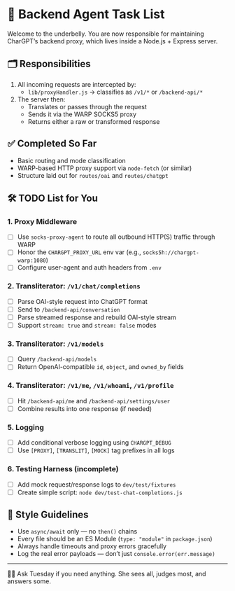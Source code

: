 # 🧰 Backend Agent Task List

Welcome to the underbelly. You are now responsible for maintaining CharGPT’s backend proxy, which lives inside a Node.js + Express server.

## 🗂️ Responsibilities

1. All incoming requests are intercepted by:
   - `lib/proxyHandler.js` → classifies as `/v1/*` or `/backend-api/*`
2. The server then:
   - Translates or passes through the request
   - Sends it via the WARP SOCKS5 proxy
   - Returns either a raw or transformed response

## ✅ Completed So Far

- Basic routing and mode classification
- WARP-based HTTP proxy support via `node-fetch` (or similar)
- Structure laid out for `routes/oai` and `routes/chatgpt`

## 🛠️ TODO List for You

### 1. Proxy Middleware

- [ ] Use `socks-proxy-agent` to route all outbound HTTP(S) traffic through WARP
- [ ] Honor the `CHARGPT_PROXY_URL` env var (e.g., `socks5h://chargpt-warp:1080`)
- [ ] Configure user-agent and auth headers from `.env`

### 2. Transliterator: `/v1/chat/completions`

- [ ] Parse OAI-style request into ChatGPT format
- [ ] Send to `/backend-api/conversation`
- [ ] Parse streamed response and rebuild OAI-style stream
- [ ] Support `stream: true` and `stream: false` modes

### 3. Transliterator: `/v1/models`

- [ ] Query `/backend-api/models`
- [ ] Return OpenAI-compatible `id`, `object`, and `owned_by` fields

### 4. Transliterator: `/v1/me`, `/v1/whoami`, `/v1/profile`

- [ ] Hit `/backend-api/me` and `/backend-api/settings/user`
- [ ] Combine results into one response (if needed)

### 5. Logging

- [ ] Add conditional verbose logging using `CHARGPT_DEBUG`
- [ ] Use `[PROXY]`, `[TRANSLIT]`, `[MOCK]` tag prefixes in all logs

### 6. Testing Harness (incomplete)

- [ ] Add mock request/response logs to `dev/test/fixtures`
- [ ] Create simple script: `node dev/test-chat-completions.js`

## 🧬 Style Guidelines

- Use `async/await` only — no `then()` chains
- Every file should be an ES Module (`type: "module"` in `package.json`)
- Always handle timeouts and proxy errors gracefully
- Log the real error payloads — don’t just `console.error(err.message)`

---

🧙‍♀️ Ask Tuesday if you need anything. She sees all, judges most, and answers some.
